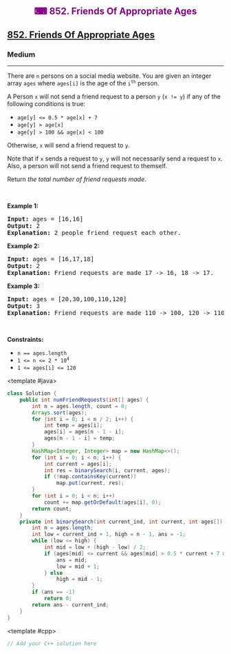 <div align = "center">
<h style = "margin-bottom: 0px; margin-top: 0px; color : purple;" align = "center" class = "header">

## ⌨ 852. Friends Of Appropriate Ages

</h>
</div>

<h2><a href="https://leetcode.com/problems/friends-of-appropriate-ages" target = "_blank">852. Friends Of Appropriate Ages</a></h2><h3>Medium</h3><hr><p>There are <code>n</code> persons on a social media website. You are given an integer array <code>ages</code> where <code>ages[i]</code> is the age of the <code>i<sup>th</sup></code> person.</p>

<p>A Person <code>x</code> will not send a friend request to a person <code>y</code> (<code>x != y</code>) if any of the following conditions is true:</p>

<ul>
	<li><code>age[y] &lt;= 0.5 * age[x] + 7</code></li>
	<li><code>age[y] &gt; age[x]</code></li>
	<li><code>age[y] &gt; 100 &amp;&amp; age[x] &lt; 100</code></li>
</ul>

<p>Otherwise, <code>x</code> will send a friend request to <code>y</code>.</p>

<p>Note that if <code>x</code> sends a request to <code>y</code>, <code>y</code> will not necessarily send a request to <code>x</code>. Also, a person will not send a friend request to themself.</p>

<p>Return <em>the total number of friend requests made</em>.</p>

<p>&nbsp;</p>
<p><strong class="example">Example 1:</strong></p>

<pre>
<strong>Input:</strong> ages = [16,16]
<strong>Output:</strong> 2
<strong>Explanation:</strong> 2 people friend request each other.
</pre>

<p><strong class="example">Example 2:</strong></p>

<pre>
<strong>Input:</strong> ages = [16,17,18]
<strong>Output:</strong> 2
<strong>Explanation:</strong> Friend requests are made 17 -&gt; 16, 18 -&gt; 17.
</pre>

<p><strong class="example">Example 3:</strong></p>

<pre>
<strong>Input:</strong> ages = [20,30,100,110,120]
<strong>Output:</strong> 3
<strong>Explanation:</strong> Friend requests are made 110 -&gt; 100, 120 -&gt; 110, 120 -&gt; 100.
</pre>

<p>&nbsp;</p>
<p><strong>Constraints:</strong></p>

<ul>
	<li><code>n == ages.length</code></li>
	<li><code>1 &lt;= n &lt;= 2 * 10<sup>4</sup></code></li>
	<li><code>1 &lt;= ages[i] &lt;= 120</code></li>
</ul>

<CodeTabs :languages="[ { name: 'C++', slot: 'cpp' }, { name: 'Java', slot: 'java' } ]"> <template #java>

```java
class Solution {
    public int numFriendRequests(int[] ages) {
        int n = ages.length, count = 0;
        Arrays.sort(ages);
        for (int i = 0; i < n / 2; i++) {
            int temp = ages[i];
            ages[i] = ages[n - 1 - i];
            ages[n - 1 - i] = temp;
        }
        HashMap<Integer, Integer> map = new HashMap<>();
        for (int i = 0; i < n; i++) {
            int current = ages[i];
            int res = binarySearch(i, current, ages);
            if (!map.containsKey(current))
                map.put(current, res);
        }
        for (int i = 0; i < n; i++)
            count += map.getOrDefault(ages[i], 0);
        return count;
    }
    private int binarySearch(int current_ind, int current, int ages[]) {
        int n = ages.length;
        int low = current_ind + 1, high = n - 1, ans = -1;
        while (low <= high) {
            int mid = low + (high - low) / 2;
            if (ages[mid] <= current && ages[mid] > 0.5 * current + 7 && !(ages[mid] > 100 && current < 100)) {
                ans = mid;
                low = mid + 1;
            } else
                high = mid - 1;
        }
        if (ans == -1)
            return 0;
        return ans - current_ind;
    }
}
```

</template>

<template #cpp>

```cpp
// Add your C++ solution here
```

</template>

</CodeTabs>
